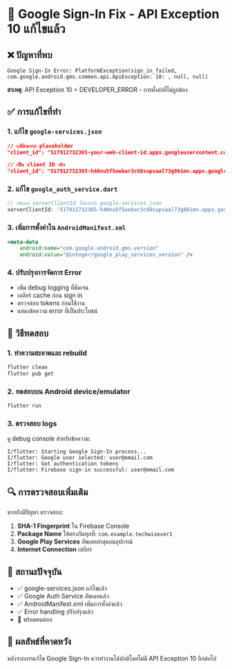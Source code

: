 # 🔧 Google Sign-In Fix - API Exception 10 แก้ไขแล้ว

## ❌ ปัญหาที่พบ
```
Google Sign-In Error: PlatformException(sign_in_failed, com.google.android.gms.common.api.ApiException: 10: , null, null)
```

**สาเหตุ**: API Exception 10 = DEVELOPER_ERROR - การตั้งค่าที่ไม่ถูกต้อง

## ✅ การแก้ไขที่ทำ

### 1. แก้ไข `google-services.json`
```json
// เปลี่ยนจาก placeholder
"client_id": "517912732365-your-web-client-id.apps.googleusercontent.com"

// เป็น client ID จริง
"client_id": "517912732365-h40nu5f5oebar3c68supsaal73g86imn.apps.googleusercontent.com"
```

### 2. แก้ไข `google_auth_service.dart`
```dart
// อัพเดท serverClientId ให้ตรงกับ google-services.json
serverClientId: '517912732365-h40nu5f5oebar3c68supsaal73g86imn.apps.googleusercontent.com',
```

### 3. เพิ่มการตั้งค่าใน `AndroidManifest.xml`
```xml
<meta-data
    android:name="com.google.android.gms.version"
    android:value="@integer/google_play_services_version" />
```

### 4. ปรับปรุงการจัดการ Error
- เพิ่ม debug logging ที่ชัดเจน
- เคลียร์ cache ก่อน sign in
- ตรวจสอบ tokens ก่อนใช้งาน
- แสดงข้อความ error ที่เป็นประโยชน์

## 🧪 วิธีทดสอบ

### 1. ทำความสะอาดและ rebuild
```bash
flutter clean
flutter pub get
```

### 2. ทดสอบบน Android device/emulator
```bash
flutter run
```

### 3. ตรวจสอบ logs
ดู debug console สำหรับข้อความ:
```
I/flutter: Starting Google Sign-In process...
I/flutter: Google user selected: user@email.com
I/flutter: Got authentication tokens
I/flutter: Firebase sign-in successful: user@email.com
```

## 🔍 การตรวจสอบเพิ่มเติม

หากยังมีปัญหา ตรวจสอบ:

1. **SHA-1 Fingerprint** ใน Firebase Console
2. **Package Name** ให้ตรงกันทุกที่: `com.example.techwisever1`
3. **Google Play Services** อัพเดทล่าสุดบนอุปกรณ์
4. **Internet Connection** เสถียร

## 📱 สถานะปัจจุบัน
- ✅ google-services.json แก้ไขแล้ว
- ✅ Google Auth Service อัพเดทแล้ว  
- ✅ AndroidManifest.xml เพิ่มการตั้งค่าแล้ว
- ✅ Error handling ปรับปรุงแล้ว
- 🔄 พร้อมทดสอบ

## 🎯 ผลลัพธ์ที่คาดหวัง
หลังจากการแก้ไข Google Sign-In ควรทำงานได้ปกติโดยไม่มี API Exception 10 อีกต่อไป